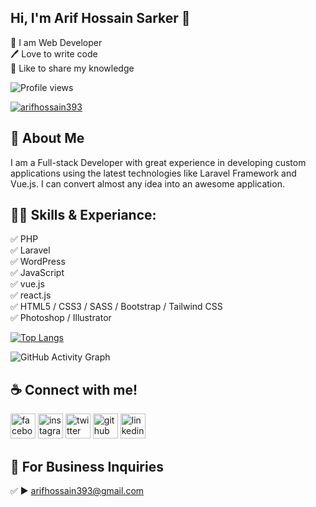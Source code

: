 ## Hi, I'm Arif Hossain Sarker 👋

<p>
👑 I am Web Developer <br> 
🖊️ Love to write code <br> 
🎤 Like to share my knowledge </p> 

![Profile views](https://gpvc.arturio.dev/arifhossainsarker) 

<p align="left"> <a href="https://twitter.com/arifhossain393" target="blank"><img src="https://img.shields.io/twitter/follow/arifhossain393?logo=twitter&style=for-the-badge" alt="arifhossain393" /></a> </p>

## 🚀 About Me
I am a Full-stack Developer with great experience in developing custom applications using the latest technologies like Laravel Framework and Vue.js. I can convert almost any idea into an awesome application.

## 👨‍💻 Skills & Experiance: 
✅ PHP <br>
✅ Laravel <br>
✅ WordPress <br> 
✅ JavaScript <br>
✅ vue.js <br>
✅ react.js <br>
✅ HTML5 / CSS3 / SASS / Bootstrap / Tailwind CSS <br>
✅ Photoshop / Illustrator <br>

[![Top Langs](https://github-readme-stats.vercel.app/api/top-langs/?username=arifhossainsarker)](https://github.com/anuraghazra/github-readme-stats)

![GitHub Activity Graph](https://activity-graph.herokuapp.com/graph?username=arifhossainsarker)


## ☕ Connect with me!
[<img src='https://camo.githubusercontent.com/2d1ffa69dd491ebeca01b2098cf8233dd09950ff5895abccd5b455ca442abc59/68747470733a2f2f696d672e736869656c64732e696f2f62616467652f46616365626f6f6b2d3138373746323f7374796c653d666f722d7468652d6261646765266c6f676f3d66616365626f6f6b266c6f676f436f6c6f723d7768697465' alt='facebook' height='40'>](https://www.facebook.com/arifhossaain)  [<img src='https://camo.githubusercontent.com/b3d4671768bd0f9b6c8f410a25a96e0c5a4d135208d8910461e986f97e7985ab/68747470733a2f2f696d672e736869656c64732e696f2f62616467652f496e7374616772616d2d4534343035463f7374796c653d666f722d7468652d6261646765266c6f676f3d696e7374616772616d266c6f676f436f6c6f723d7768697465' alt='instagram' height='40'>](https://www.instagram.com/arif_hossain_sarker/)  [<img src='https://camo.githubusercontent.com/5d03c86f6a75f7cbe80d135d9162fbf6dc46a31253cf30a8e9bb8279b4d574d3/68747470733a2f2f696d672e736869656c64732e696f2f62616467652f547769747465722d3144413146323f7374796c653d666f722d7468652d6261646765266c6f676f3d74776974746572266c6f676f436f6c6f723d7768697465' alt='twitter' height='40'>](https://twitter.com/arifhossain393)  [<img src='https://camo.githubusercontent.com/bd2bd127c104ba5c98bb12c70801b075aee1f040009089510f69554300e7ff41/68747470733a2f2f696d672e736869656c64732e696f2f62616467652f4769742d4630353033323f7374796c653d666f722d7468652d6261646765266c6f676f3d676974266c6f676f436f6c6f723d7768697465' alt='github' height='40'>](https://github.com/arifhossainsarker)  [<img src='https://camo.githubusercontent.com/a80d00f23720d0bc9f55481cfcd77ab79e141606829cf16ec43f8cacc7741e46/68747470733a2f2f696d672e736869656c64732e696f2f62616467652f4c696e6b6564496e2d3030373742353f7374796c653d666f722d7468652d6261646765266c6f676f3d6c696e6b6564696e266c6f676f436f6c6f723d7768697465' alt='linkedin' height='40'>](https://www.linkedin.com/in/arif-hossain-sarker/)  



## 📧 For Business Inquiries 
✅  ► arifhossain393@gmail.com

